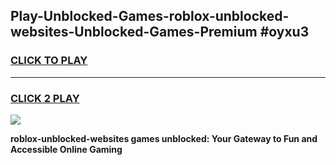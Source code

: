 
## Play-Unblocked-Games-roblox-unblocked-websites-Unblocked-Games-Premium #oyxu3
<h3>
<a href="https://premium.freeplayer.one?title=roblox-unblocked-websites&ref=12M">CLICK TO PLAY</a></h3>
<hr>

<h3>
<a href="https://premium.freeplayer.one?title=roblox-unblocked-websites&ref=12M">CLICK 2 PLAY</a>
  
</h3>

<a href="https://premium.freeplayer.one?title=roblox-unblocked-websites&ref=12M"><img src="https://clearcache.store/games.png"></a>


**roblox-unblocked-websites games unblocked: Your Gateway to Fun and Accessible Online Gaming**
